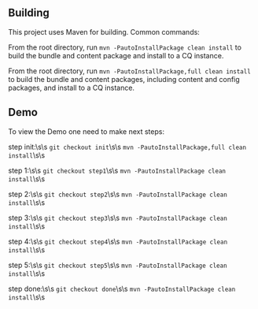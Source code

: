 Building
--------

This project uses Maven for building. Common commands:

From the root directory, run ``mvn -PautoInstallPackage clean install`` to build the bundle and content package and install to a CQ instance.

From the root directory, run ``mvn -PautoInstallPackage,full clean install`` to build the bundle and content packages, including content and config packages, and install to a CQ instance.


Demo
----

To view the Demo one need to make next steps:

step init:\s\s
``git checkout init``\s\s
``mvn -PautoInstallPackage,full clean install``\s\s

step 1:\s\s
``git checkout step1``\s\s
``mvn -PautoInstallPackage clean install``\s\s

step 2:\s\s
``git checkout step2``\s\s
``mvn -PautoInstallPackage clean install``\s\s

step 3:\s\s
``git checkout step3``\s\s
``mvn -PautoInstallPackage clean install``\s\s

step 4:\s\s
``git checkout step4``\s\s
``mvn -PautoInstallPackage clean install``\s\s

step 5:\s\s
``git checkout step5``\s\s
``mvn -PautoInstallPackage clean install``\s\s

step done:\s\s
``git checkout done``\s\s
``mvn -PautoInstallPackage clean install``\s\s


